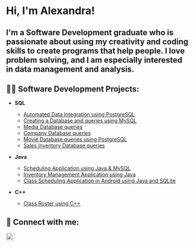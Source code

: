 <h1>Hi, I'm Alexandra! <br/></h1>
<h2>I'm a Software Development graduate who is passionate about using my creativity and coding skills to create programs that help people. I love problem solving, and I am especially interested in data management and analysis.</h2>


<h2>👩‍💻 Software Development Projects:</h2>

- <b>SQL</b>
  - [Automated Data Integration using PostgreSQL ](https://github.com/ascurtu1/SQL_Automated-Data-Integration)
  - [Creating a Database and queries using MySQL](https://github.com/ascurtu1/SQL_Database-Design)
  - [Media Database queries](https://github.com/ascurtu1/SQL_MediaDatabase/blob/main/Queries)
  - [Company Database queries](https://github.com/ascurtu1/SQL_Fortune500Analysis/blob/main/SQL_Queries)
  - [Movie Database queries using PostgreSQL](https://github.com/ascurtu1/PostgreSQL_MovieAnalytics/blob/main/PostgreSQL_MovieAnalytics)
  - [Sales Inventory Database queries](https://github.com/ascurtu1/SQL_SalesInventoryQueries/tree/main)
 
  
 
- <b>Java</b>
  - [Scheduling Application using Java & MySQL](https://github.com/ascurtu1/Java_Scheduling_Application)
  - [Inventory Management Application using Java](https://github.com/ascurtu1/JavaInventoryApplication)
  - [Class Scheduling Application in Android using Java and SQLite](https://github.com/ascurtu1/StudentSchedulerAndroid)
  

- <b>C++</b>
  - [Class Roster using C++](https://github.com/ascurtu1/C-Class-Roster/tree/master)



 

<h2> 🤳 Connect with me:</h2>

[<img align="left" alt="AlexandraScurtu | LinkedIn" width="22px" src="https://cdn.jsdelivr.net/npm/simple-icons@v3/icons/linkedin.svg" />][linkedin]

[linkedin]: https://www.linkedin.com/in/alexandraalexandru/




